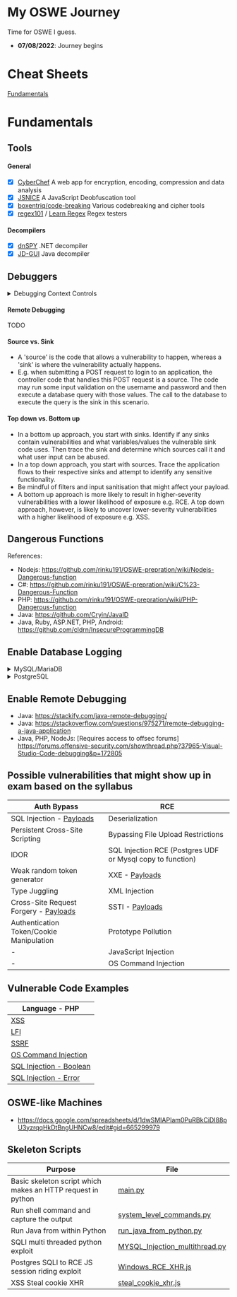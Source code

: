 # My OSWE Journey

Time for OSWE I guess.

* **07/08/2022**: Journey begins

# Cheat Sheets

[Fundamentals](#fundamentals)

# Fundamentals

## Tools

#### General

- [x] [CyberChef](https://gchq.github.io/CyberChef/) A web app for encryption, encoding, compression and data analysis
- [x] [JSNICE](http://jsnice.org/) A JavaScript Deobfuscation tool
- [x] [boxentriq/code-breaking](https://www.boxentriq.com/code-breaking) Various codebreaking and cipher tools
- [x] [regex101](https://regex101.com/) / [Learn Regex](https://regexr.com/) Regex testers

#### Decompilers

- [x] [dnSPY](https://github.com/dnSpy/dnSpy) .NET decompiler
- [x] [JD-GUI](http://java-decompiler.github.io/) Java decompiler

## Debuggers

<details><summary>Debugging Context Controls</summary>
<p>

- Continue: Application will resume execution until it completes or hits another breakpoint.
- Step Over: Allows the next method call to execute and will pause execution at the next line in the current method.
- Step Into: Step Into steps into the most deeply nested function. For example, if you use Step Into on a call like Func1(Func2()), the debugger steps into the function Func2.
- Step Out: Continues running code and suspends execution when the current function returns. The debugger skips through the current function.
- Restart: 
- Stop: 
- Hot Code Replace: Allows us to modify the source file and push changes to the executing process.
</p>
</details>

#### Remote Debugging

TODO

#### Source vs. Sink

- A 'source' is the code that allows a vulnerability to happen, whereas a 'sink' is where the vulnerability actually happens.
- E.g. when submitting a POST request to login to an application, the controller code that handles this POST request is a source. The code may run some input validation on the username and password and then execute a database query with those values. The call to the database to execute the query is the sink in this scenario.

#### Top down vs. Bottom up

- In a bottom up approach, you start with sinks. Identify if any sinks contain vulnerabilities and what variables/values the vulnerable sink code uses. Then trace the sink and determine which sources call it and what user input can be abused.
- In a top down approach, you start with sources. Trace the application flows to their respective sinks and attempt to identify any sensitive functionality.
- Be mindful of filters and input sanitisation that might affect your payload.
- A bottom up approach is more likely to result in higher-severity vulnerabilities with a lower likelihood of exposure e.g. RCE. A top down approach, however, is likely to uncover lower-severity vulnerabilities with a higher likelihood of exposure e.g. XSS.

## Dangerous Functions

References: 
- Nodejs: https://github.com/rinku191/OSWE-prepration/wiki/Nodejs-Dangerous-function
- C#: https://github.com/rinku191/OSWE-prepration/wiki/C%23-Dangerous-Function
- PHP: https://github.com/rinku191/OSWE-prepration/wiki/PHP-Dangerous-function
- Java: https://github.com/Cryin/JavaID
- Java, Ruby, ASP.NET, PHP, Android: https://github.com/cldrn/InsecureProgrammingDB

## Enable Database Logging

<details><summary>MySQL/MariaDB</summary>
<p>

Modify the following values on my.cnf file (Typically located at /etc/mysql/my.cnf)</br>

```
     [mysqld]
     general_log_file = /var/log/mysql/mariadb.log
     general_log = 1
```
- In case of MariaDB, the settings will be present under `[mariadb]`
- Restart the SQL service for the change to take affect
- You can read the log file in realtime using `sudo tail -f /var/log/mysql/mysql.log`
</p>
</details>

<details><summary>PostgreSQL</summary>
<p>

- https://tableplus.com/blog/2018/10/how-to-show-queries-log-in-postgresql.html
</p>
</details>

## Enable Remote Debugging
- Java: https://stackify.com/java-remote-debugging/
- Java: https://stackoverflow.com/questions/975271/remote-debugging-a-java-application
- Java, PHP, NodeJs: [Requires access to offsec forums] https://forums.offensive-security.com/showthread.php?37965-Visual-Studio-Code-debugging&p=172805

## Possible vulnerabilities that might show up in exam based on the syllabus
|Auth Bypass|RCE|
|---|---|
|SQL Injection - [Payloads](https://portswigger.net/web-security/sql-injection/cheat-sheet)| Deserialization|
|Persistent Cross-Site Scripting	| Bypassing File Upload Restrictions|
IDOR	|SQL Injection RCE (Postgres UDF or Mysql copy to function)|
Weak random token generator	| XXE - [Payloads](https://github.com/payloadbox/xxe-injection-payload-list)|
|Type Juggling	| XML Injection|
|Cross-Site Request Forgery	- [Payloads](https://github.com/swisskyrepo/PayloadsAllTheThings/blob/master/CSRF%20Injection/README.md#html-get---no-user-interaction)| SSTI - [Payloads](https://book.hacktricks.xyz/pentesting-web/ssti-server-side-template-injection)|
|Authentication Token/Cookie Manipulation |	Prototype Pollution|
| - |	JavaScript Injection|
| - |	OS Command Injection|

## Vulnerable Code Examples
|Language - PHP|
|---|
|[XSS](/vulnerable-code-examples/php/xss.php)|
|[LFI](/vulnerable-code-examples/php/lfi.php)|
|[SSRF](/vulnerable-code-examples/php/ssrf.php)|
|[OS Command Injection](/vulnerable-code-examples/php/command-injection.php)|
|[SQL Injection - Boolean](/vulnerable-code-examples/php/sql-injection/boolean.php)|
|[SQL Injection - Error](/vulnerable-code-examples/php/sql-injection/error.php)|

## OSWE-like Machines
- https://docs.google.com/spreadsheets/d/1dwSMIAPIam0PuRBkCiDI88pU3yzrqqHkDtBngUHNCw8/edit#gid=665299979

## Skeleton Scripts
|Purpose|File|
|---|---|
|Basic skeleton script which makes an HTTP request in python|[main.py](/skeleton-scripts/main.py)|
| Run shell command and capture the output|[system_level_commands.py](/skeleton-scripts/system_level_commands.py)| 
| Run Java from within Python|[run_java_from_python.py](/skeleton-scripts/run_java_from_python.py)| 
| SQLI multi threaded python exploit|[MYSQL_Injection_multithread.py](/skeleton-scripts/MYSQL_Injection_multithread.py)| 
| Postgres SQLI to RCE JS session riding exploit|[Windows_RCE_XHR.js](/skeleton-scripts/PostgreSQL%20Extension/Windows/Windows_RCE_XHR.js)| 
| XSS Steal cookie XHR|[steal_cookie_xhr.js](/skeleton-scripts/XSS/steal_cookie_xhr.js)| 
